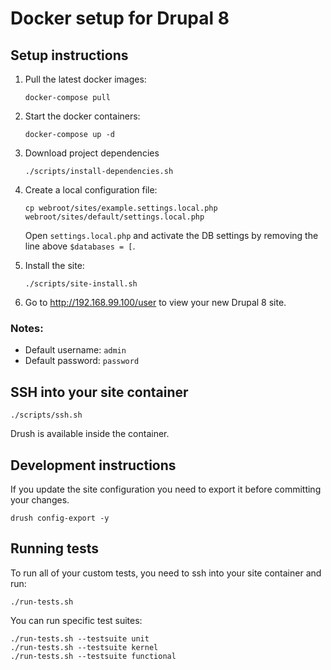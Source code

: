 # Docker setup for Drupal 8 #

## Setup instructions ##

1. Pull the latest docker images:

    `docker-compose pull`

2. Start the docker containers:

    `docker-compose up -d`
    
3. Download project dependencies

    `./scripts/install-dependencies.sh`
    
4. Create a local configuration file:

    `cp webroot/sites/example.settings.local.php webroot/sites/default/settings.local.php`

    Open `settings.local.php` and activate the DB settings by removing the line above `$databases = [`.

5. Install the site:

    `./scripts/site-install.sh`
   
6. Go to http://192.168.99.100/user to view your new Drupal 8 site.

### Notes: ###

- Default username: `admin`
- Default password: `password`

## SSH into your site container ##

    ./scripts/ssh.sh
    
Drush is available inside the container.

## Development instructions ##

If you update the site configuration you need to export it before committing your changes.

    drush config-export -y
    
## Running tests ##

To run all of your custom tests, you need to ssh into your site container and run:

    ./run-tests.sh
    
You can run specific test suites:

    ./run-tests.sh --testsuite unit
    ./run-tests.sh --testsuite kernel
    ./run-tests.sh --testsuite functional
